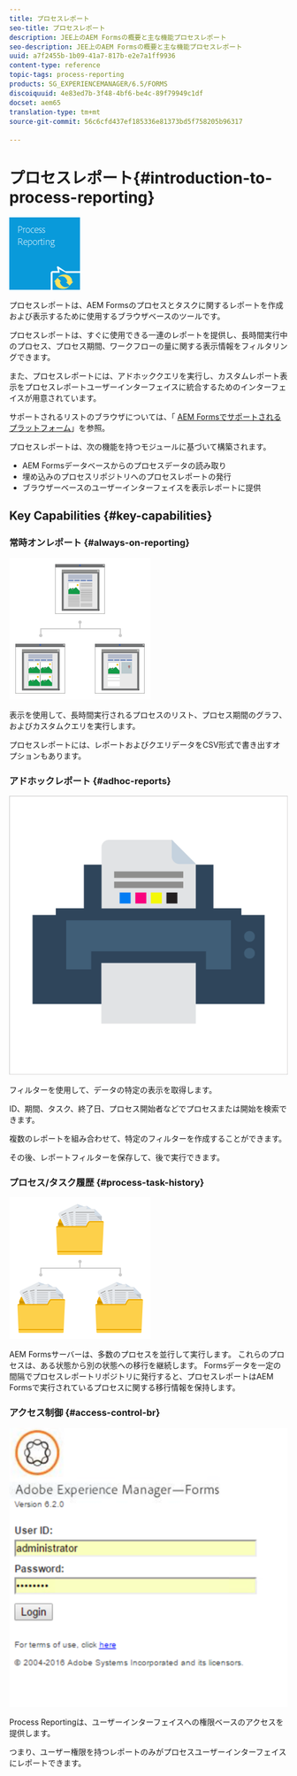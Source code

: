 ```yaml
---
title: プロセスレポート
seo-title: プロセスレポート
description: JEE上のAEM Formsの概要と主な機能プロセスレポート
seo-description: JEE上のAEM Formsの概要と主な機能プロセスレポート
uuid: a7f2455b-1b09-41a7-817b-e2e7a1ff9936
content-type: reference
topic-tags: process-reporting
products: SG_EXPERIENCEMANAGER/6.5/FORMS
discoiquuid: 4e83ed7b-3f48-4bf6-be4c-89f79949c1df
docset: aem65
translation-type: tm+mt
source-git-commit: 56c6cfd437ef185336e81373bd5f758205b96317

---
```



# プロセスレポート{#introduction-to-process-reporting}

![プロセスレポート](assets/process-reporting.png)

プロセスレポートは、AEM Formsのプロセスとタスクに関するレポートを作成および表示するために使用するブラウザベースのツールです。

プロセスレポートは、すぐに使用できる一連のレポートを提供し、長時間実行中のプロセス、プロセス期間、ワークフローの量に関する表示情報をフィルタリングできます。

また、プロセスレポートには、アドホッククエリを実行し、カスタムレポート表示をプロセスレポートユーザーインターフェイスに統合するためのインターフェイスが用意されています。

サポートされるリストのブラウザについては、「 [AEM Formsでサポートされるプラットフォーム](/help/forms/using/aem-forms-jee-supported-platforms.md)」を参照。

プロセスレポートは、次の機能を持つモジュールに基づいて構築されます。

* AEM Formsデータベースからのプロセスデータの読み取り
* 埋め込みのプロセスリポジトリへのプロセスレポートの発行
* ブラウザーベースのユーザーインターフェイスを表示レポートに提供

## Key Capabilities {#key-capabilities}

### 常時オンレポート {#always-on-reporting}

![サイト管理](assets/site-management.png)

表示を使用して、長時間実行されるプロセスのリスト、プロセス期間のグラフ、およびカスタムクエリを実行します。

プロセスレポートには、レポートおよびクエリデータをCSV形式で書き出すオプションもあります。

### アドホックレポート {#adhoc-reports}

![print-&amp;-color](assets/print-&-colour.png)

フィルターを使用して、データの特定の表示を取得します。

ID、期間、タスク、終了日、プロセス開始者などでプロセスまたは開始を検索できます。

複数のレポートを組み合わせて、特定のフィルターを作成することができます。

その後、レポートフィルターを保存して、後で実行できます。

### プロセス/タスク履歴 {#process-task-history}

![ファイル管理](assets/file-management.png)

AEM Formsサーバーは、多数のプロセスを並行して実行します。 これらのプロセスは、ある状態から別の状態への移行を継続します。 Formsデータを一定の間隔でプロセスレポートリポジトリに発行すると、プロセスレポートはAEM Formsで実行されているプロセスに関する移行情報を保持します。

### アクセス制御 {#access-control-br}

![無題の](assets/untitled.png)

Process Reportingは、ユーザーインターフェイスへの権限ベースのアクセスを提供します。

つまり、ユーザー権限を持つレポートのみがプロセスユーザーインターフェイスにレポートできます。
